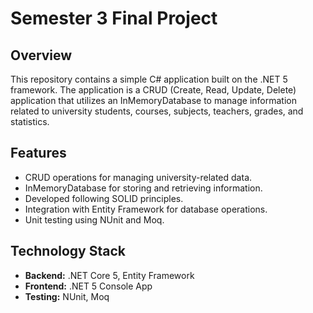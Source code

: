# Semester 3 Final Project

## Overview

This repository contains a simple C# application built on the .NET 5 framework. The application is a CRUD (Create, Read, Update, Delete) application that utilizes an InMemoryDatabase to manage information related to university students, courses, subjects, teachers, grades, and statistics.

## Features

- CRUD operations for managing university-related data.
- InMemoryDatabase for storing and retrieving information.
- Developed following SOLID principles.
- Integration with Entity Framework for database operations.
- Unit testing using NUnit and Moq.

## Technology Stack

- **Backend:** .NET Core 5, Entity Framework
- **Frontend:** .NET 5 Console App
- **Testing:** NUnit, Moq
